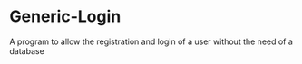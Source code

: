 # Generic-Login
A program to allow the registration and login of a user without the need of a database
